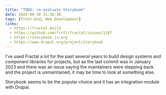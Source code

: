 ```yaml
---
title: "TODO: re-evaluate Storybook"
date: 2024-09-30 21:36:38
tags: [Front-End, Web Development]
links:
  - https://fractal.build
  - https://github.com/frctl/fractal/issues/1167
  - https://storybook.js.org
  - https://www.drupal.org/project/storybook
---
```


I've used Fractal a lot for the past several years to build design systems and component libraries for projects, but as the last commit was in January 2023 and there was an issue saying the maintainers were stepping back and the project is unmaintained, it may be time to look at something else.

Storybook seems to be the popular choice and it has an integration module with Drupal.
